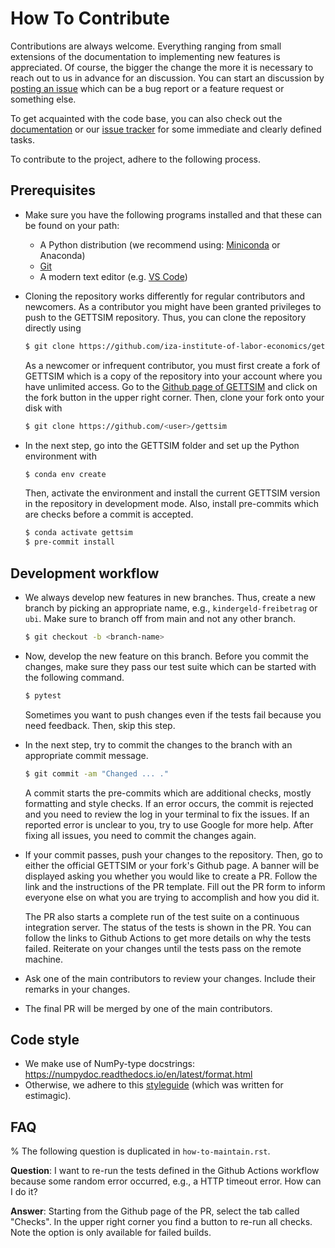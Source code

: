 # How To Contribute

Contributions are always welcome. Everything ranging from small extensions of the
documentation to implementing new features is appreciated. Of course, the bigger the
change the more it is necessary to reach out to us in advance for an discussion. You can
start an discussion by
[posting an issue](https://github.com/iza-institute-of-labor-economics/gettsim/issues/new/choose)
which can be a bug report or a feature request or something else.

To get acquainted with the code base, you can also check out the
[documentation](https://gettsim.readthedocs.io/en/latest/) or our
[issue tracker](https://github.com/iza-institute-of-labor-economics/gettsim/issues) for
some immediate and clearly defined tasks.

To contribute to the project, adhere to the following process.

## Prerequisites

- Make sure you have the following programs installed and that these can be found on
  your path:

  - A Python distribution (we recommend using:
    [Miniconda](https://docs.conda.io/en/latest/miniconda.html) or Anaconda)
  - [Git](https://git-scm.com/downloads)
  - A modern text editor (e.g. [VS Code](https://code.visualstudio.com/))

- Cloning the repository works differently for regular contributors and newcomers. As a
  contributor you might have been granted privileges to push to the GETTSIM repository.
  Thus, you can clone the repository directly using

  ```bash
  $ git clone https://github.com/iza-institute-of-labor-economics/gettsim
  ```

  As a newcomer or infrequent contributor, you must first create a fork of GETTSIM which
  is a copy of the repository into your account where you have unlimited access. Go to
  the
  [Github page of GETTSIM](https://github.com/iza-institute-of-labor-economics/gettsim)
  and click on the fork button in the upper right corner. Then, clone your fork onto
  your disk with

  ```bash
  $ git clone https://github.com/<user>/gettsim
  ```

- In the next step, go into the GETTSIM folder and set up the Python environment with

  ```bash
  $ conda env create
  ```

  Then, activate the environment and install the current GETTSIM version in the
  repository in development mode. Also, install pre-commits which are checks before a
  commit is accepted.

  ```bash
  $ conda activate gettsim
  $ pre-commit install
  ```

## Development workflow

- We always develop new features in new branches. Thus, create a new branch by picking
  an appropriate name, e.g., `kindergeld-freibetrag` or `ubi`. Make sure to branch off
  from main and not any other branch.

  ```bash
  $ git checkout -b <branch-name>
  ```

- Now, develop the new feature on this branch. Before you commit the changes, make sure
  they pass our test suite which can be started with the following command.

  ```bash
  $ pytest
  ```

  Sometimes you want to push changes even if the tests fail because you need feedback.
  Then, skip this step.

- In the next step, try to commit the changes to the branch with an appropriate commit
  message.

  ```bash
  $ git commit -am "Changed ... ."
  ```

  A commit starts the pre-commits which are additional checks, mostly formatting and
  style checks. If an error occurs, the commit is rejected and you need to review the
  log in your terminal to fix the issues. If an reported error is unclear to you, try to
  use Google for more help. After fixing all issues, you need to commit the changes
  again.

- If your commit passes, push your changes to the repository. Then, go to either the
  official GETTSIM or your fork's Github page. A banner will be displayed asking you
  whether you would like to create a PR. Follow the link and the instructions of the PR
  template. Fill out the PR form to inform everyone else on what you are trying to
  accomplish and how you did it.

  The PR also starts a complete run of the test suite on a continuous integration
  server. The status of the tests is shown in the PR. You can follow the links to Github
  Actions to get more details on why the tests failed. Reiterate on your changes until
  the tests pass on the remote machine.

- Ask one of the main contributors to review your changes. Include their remarks in your
  changes.

- The final PR will be merged by one of the main contributors.

## Code style

- We make use of NumPy-type docstrings:
  <https://numpydoc.readthedocs.io/en/latest/format.html>
- Otherwise, we adhere to this
  [styleguide](https://estimagic.readthedocs.io/en/latest/contributing/styleguide.html)
  (which was written for estimagic).

## FAQ

% The following question is duplicated in `how-to-maintain.rst`.

**Question**: I want to re-run the tests defined in the Github Actions workflow because
some random error occurred, e.g., a HTTP timeout error. How can I do it?

**Answer**: Starting from the Github page of the PR, select the tab called "Checks". In
the upper right corner you find a button to re-run all checks. Note the option is only
available for failed builds.
